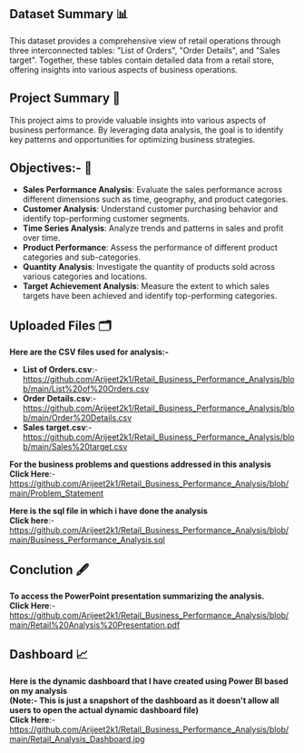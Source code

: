 ## Dataset Summary 📊  
This dataset provides a comprehensive view of retail operations through three interconnected tables: "List of Orders", "Order Details", and "Sales target". Together, these tables contain detailed data from a retail store, offering insights into various aspects of business operations.

## Project Summary 📝  
This project aims to provide valuable insights into various aspects of business performance. By leveraging data analysis, the goal is to identify key patterns and opportunities for optimizing business strategies.

## Objectives:- 🎯
- **Sales Performance Analysis**: Evaluate the sales performance across different dimensions such as time, geography, and product categories.  
- **Customer Analysis**: Understand customer purchasing behavior and identify top-performing customer segments.  
- **Time Series Analysis**: Analyze trends and patterns in sales and profit over time.  
- **Product Performance**: Assess the performance of different product categories and sub-categories.  
- **Quantity Analysis**: Investigate the quantity of products sold across various categories and locations.  
- **Target Achievement Analysis**: Measure the extent to which sales targets have been achieved and identify top-performing categories.  

## Uploaded Files 🗂️
**Here are the CSV files used for analysis:-**  
- **List of Orders.csv**:- https://github.com/Arijeet2k1/Retail_Business_Performance_Analysis/blob/main/List%20of%20Orders.csv  
- **Order Details.csv**:- https://github.com/Arijeet2k1/Retail_Business_Performance_Analysis/blob/main/Order%20Details.csv  
- **Sales target.csv**:- https://github.com/Arijeet2k1/Retail_Business_Performance_Analysis/blob/main/Sales%20target.csv

**For the business problems and questions addressed in this analysis**  
**Click Here**:-https://github.com/Arijeet2k1/Retail_Business_Performance_Analysis/blob/main/Problem_Statement

**Here is the sql file in which i have done the analysis**  
**Click here**:-https://github.com/Arijeet2k1/Retail_Business_Performance_Analysis/blob/main/Business_Performance_Analysis.sql

## Conclution 🖋️
**To access the PowerPoint presentation summarizing the analysis.**  
**Click Here**:- https://github.com/Arijeet2k1/Retail_Business_Performance_Analysis/blob/main/Retail%20Analysis%20Presentation.pdf

## Dashboard 📈
**Here is the dynamic dashboard that I have created using Power BI based on my analysis**  
**(Note:- This is just a snapshort of the dashboard as it doesn't allow all users to open the actual dynamic dashboard file)**  
**Click Here**:- https://github.com/Arijeet2k1/Retail_Business_Performance_Analysis/blob/main/Retail_Analysis_Dashboard.jpg
